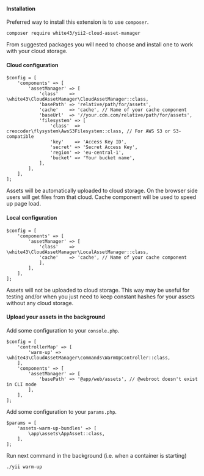 #### Installation

Preferred way to install this extension is to use `composer`.

```
composer require white43/yii2-cloud-asset-manager
```

From suggested packages you will need to choose and install one to work with your cloud storage.

#### Cloud configuration

```
$config = [
    'components' => [
        'assetManager' => [
            'class'    => \white43\CloudAssetManager\CloudAssetManager::class,
            'basePath' => 'relative/path/for/assets',
            'cache'    => 'cache', // Name of your cache component
            'baseUrl'  => '//your.cdn.com/relative/path/for/assets',
            'filesystem' => [
                'class'  => creocoder\flysystem\AwsS3Filesystem::class, // For AWS S3 or S3-compatible
                'key'    => 'Access Key ID',
                'secret' => 'Secret Access Key',
                'region' => 'eu-central-1',
                'bucket' => 'Your bucket name',
            ],
        ],
    ],
];
```

Assets will be automatically uploaded to cloud storage. On the browser side users will get files from that cloud. Cache component will be used to speed up page load.  

#### Local configuration

```
$config = [
    'components' => [
        'assetManager' => [
            'class'    => \white43\CloudAssetManager\LocalAssetManager::class,
            'cache'    => 'cache', // Name of your cache component
            ],
        ],
    ],
];
```

Assets will not be uploaded to cloud storage. This way may be useful for testing and/or when you just need to keep constant hashes for your assets without any cloud storage.

#### Upload your assets in the background

Add some configuration to your `console.php`.

```
$config = [
    'controllerMap' => [
        'warm-up' => \white43\CloudAssetManager\commands\WarmUpController::class,
    ],
    'components' => [
        'assetManager' => [
            'basePath' => '@app/web/assets', // @webroot doesn't exist in CLI mode  
        ],
    ],
];
```

Add some configuration to your `params.php`.

```
$params = [
    'assets-warm-up-bundles' => [
        \app\assets\AppAsset::class,
    ],
];
```

Run next command in the background (i.e. when a container is starting)

```
./yii warm-up
```